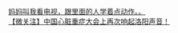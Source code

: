   
[妈妈叫我看电视，跟里面的人学着点动作。。](http://www.dianyue.me/archives/453/05kht0p5xyj4d1a4/)  
[【微关注】中国心脏重症大会上再次响起洛阳声音！](http://www.dianyue.me/archives/174/u5yijju2ayaik86z/)